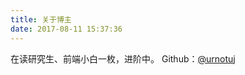 ```yaml
---
title: 关于博主
date: 2017-08-11 15:37:36
---
```


在读研究生、前端小白一枚，进阶中。
Github：[@urnotuj](https://github.com/urnotuj) 